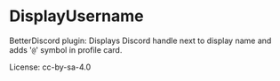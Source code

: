 # DisplayUsername
BetterDiscord plugin: Displays Discord handle next to display name and adds '`@`' symbol in profile card.

License: cc-by-sa-4.0
